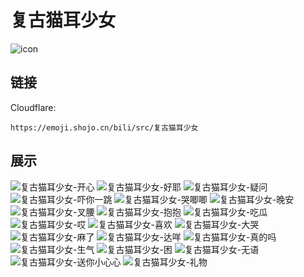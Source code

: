 # 复古猫耳少女
![icon](https://emoji.shojo.cn/bili/src/复古猫耳少女/icon.png)
## 链接
Cloudflare:
```
https://emoji.shojo.cn/bili/src/复古猫耳少女
```
## 展示
![复古猫耳少女-开心](https://emoji.shojo.cn/bili/src/复古猫耳少女/复古猫耳少女-开心.png)
![复古猫耳少女-好耶](https://emoji.shojo.cn/bili/src/复古猫耳少女/复古猫耳少女-好耶.png)
![复古猫耳少女-疑问](https://emoji.shojo.cn/bili/src/复古猫耳少女/复古猫耳少女-疑问.png)
![复古猫耳少女-吓你一跳](https://emoji.shojo.cn/bili/src/复古猫耳少女/复古猫耳少女-吓你一跳.png)
![复古猫耳少女-哭唧唧](https://emoji.shojo.cn/bili/src/复古猫耳少女/复古猫耳少女-哭唧唧.png)
![复古猫耳少女-晚安](https://emoji.shojo.cn/bili/src/复古猫耳少女/复古猫耳少女-晚安.png)
![复古猫耳少女-叉腰](https://emoji.shojo.cn/bili/src/复古猫耳少女/复古猫耳少女-叉腰.png)
![复古猫耳少女-抱抱](https://emoji.shojo.cn/bili/src/复古猫耳少女/复古猫耳少女-抱抱.png)
![复古猫耳少女-吃瓜](https://emoji.shojo.cn/bili/src/复古猫耳少女/复古猫耳少女-吃瓜.png)
![复古猫耳少女-哎](https://emoji.shojo.cn/bili/src/复古猫耳少女/复古猫耳少女-哎.png)
![复古猫耳少女-喜欢](https://emoji.shojo.cn/bili/src/复古猫耳少女/复古猫耳少女-喜欢.png)
![复古猫耳少女-大哭](https://emoji.shojo.cn/bili/src/复古猫耳少女/复古猫耳少女-大哭.png)
![复古猫耳少女-麻了](https://emoji.shojo.cn/bili/src/复古猫耳少女/复古猫耳少女-麻了.png)
![复古猫耳少女-达咩](https://emoji.shojo.cn/bili/src/复古猫耳少女/复古猫耳少女-达咩.png)
![复古猫耳少女-真的吗](https://emoji.shojo.cn/bili/src/复古猫耳少女/复古猫耳少女-真的吗.png)
![复古猫耳少女-生气](https://emoji.shojo.cn/bili/src/复古猫耳少女/复古猫耳少女-生气.png)
![复古猫耳少女-困](https://emoji.shojo.cn/bili/src/复古猫耳少女/复古猫耳少女-困.png)
![复古猫耳少女-无语](https://emoji.shojo.cn/bili/src/复古猫耳少女/复古猫耳少女-无语.png)
![复古猫耳少女-送你小心心](https://emoji.shojo.cn/bili/src/复古猫耳少女/复古猫耳少女-送你小心心.png)
![复古猫耳少女-礼物](https://emoji.shojo.cn/bili/src/复古猫耳少女/复古猫耳少女-礼物.png)
